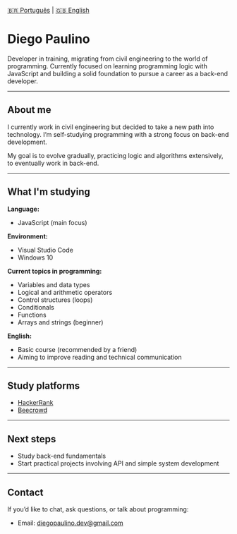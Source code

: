 [🇧🇷 Português](README.md) | [🇬🇧 English](README.en.md)

# Diego Paulino

Developer in training, migrating from civil engineering to the world of programming. Currently focused on learning programming logic with JavaScript and building a solid foundation to pursue a career as a back-end developer.

---

## About me

I currently work in civil engineering but decided to take a new path into technology. I’m self-studying programming with a strong focus on back-end development.

My goal is to evolve gradually, practicing logic and algorithms extensively, to eventually work in back-end.

---

## What I'm studying

**Language:**  
- JavaScript (main focus)

**Environment:**  
- Visual Studio Code  
- Windows 10

**Current topics in programming:**  
- Variables and data types  
- Logical and arithmetic operators  
- Control structures (loops)  
- Conditionals  
- Functions  
- Arrays and strings (beginner)

**English:**  
- Basic course (recommended by a friend)  
- Aiming to improve reading and technical communication

---

## Study platforms

- [HackerRank](https://www.hackerrank.com/)  
- [Beecrowd](https://www.beecrowd.com.br/)

---

## Next steps

- Study back-end fundamentals  
- Start practical projects involving API and simple system development

---

## Contact

If you’d like to chat, ask questions, or talk about programming:

- Email: [diegopaulino.dev@gmail.com](mailto:diegopaulino.dev@gmail.com)
